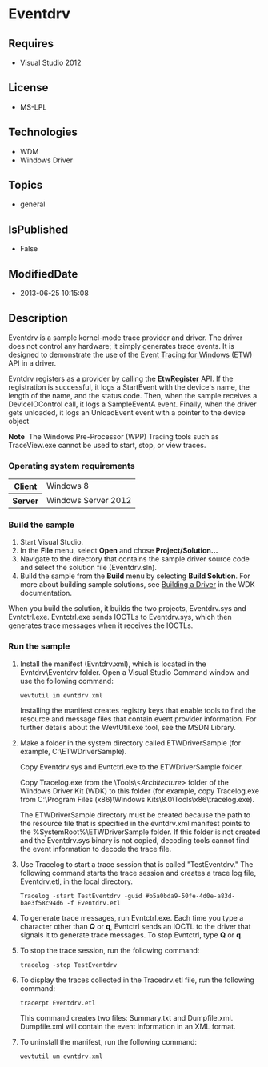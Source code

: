 # Eventdrv
## Requires
* Visual Studio 2012
## License
* MS-LPL
## Technologies
* WDM
* Windows Driver
## Topics
* general
## IsPublished
* False
## ModifiedDate
* 2013-06-25 10:15:08
## Description

<div id="mainSection">
<p></p>
<p>Eventdrv is a sample kernel-mode trace provider and driver. The driver does not control any hardware; it simply generates trace events. It is designed to demonstrate the use of the
<a href="http://msdn.microsoft.com/en-us/library/windows/hardware/ff545699">Event Tracing for Windows (ETW)</a> API in a driver.
</p>
<p>Evntdrv registers as a provider by calling the <a href="http://msdn.microsoft.com/en-us/library/windows/hardware/ff545603">
<b>EtwRegister</b></a> API. If the registration is successful, it logs a StartEvent with the device's name, the length of the name, and the status code. Then, when the sample receives a DeviceIOControl call, it logs a SampleEventA event. Finally, when the driver
 gets unloaded, it logs an UnloadEvent event with a pointer to the device object</p>
<p class="note"><b>Note</b>&nbsp;&nbsp;The Windows Pre-Processor (WPP) Tracing tools such as TraceView.exe cannot be used to start, stop, or view traces.
</p>
<p></p>
<h3>Operating system requirements</h3>
<table>
<tbody>
<tr>
<th>Client</th>
<td><dt>Windows&nbsp;8 </dt></td>
</tr>
<tr>
<th>Server</th>
<td><dt>Windows Server&nbsp;2012 </dt></td>
</tr>
</tbody>
</table>
<h3>Build the sample</h3>
<ol>
<li>Start Visual Studio. </li><li>In the <b>File</b> menu, select <b>Open</b> and chose <b>Project/Solution...</b>
</li><li>Navigate to the directory that contains the sample driver source code and select the solution file (Eventdrv.sln).
</li><li>Build the sample from the <b>Build</b> menu by selecting <b>Build Solution</b>. For more about building sample solutions, see
<a href="http://msdn.microsoft.com/en-us/library/windows/hardware/">Building a Driver</a> in the WDK documentation.
</li></ol>
<p>When you build the solution, it builds the two projects, Eventdrv.sys and Evntctrl.exe. Evntctrl.exe sends IOCTLs to Eventdrv.sys, which then generates trace messages when it receives the IOCTLs.
</p>
<h3>Run the sample</h3>
<ol>
<li>
<p>Install the manifest (Evntdrv.xml), which is located in the Evntdrv\Eventdrv folder. Open a Visual Studio Command window and use the following command:
</p>
<pre class="syntax"><code>wevtutil im evntdrv.xml</code></pre>
<p>Installing the manifest creates registry keys that enable tools to find the resource and message files that contain event provider information. For further details about the WevtUtil.exe tool, see the MSDN Library.</p>
</li><li>
<p>Make a folder in the system directory called ETWDriverSample (for example, C:\ETWDriverSample).
</p>
<p>Copy Eventdrv.sys and Evntctrl.exe to the ETWDriverSample folder.</p>
<p>Copy Tracelog.exe from the \Tools\<i>&lt;Architecture&gt;</i> folder of the Windows Driver Kit (WDK) to this folder (for example, copy Tracelog.exe from C:\Program Files (x86)\Windows Kits\8.0\Tools\x86\tracelog.exe).</p>
<p>The ETWDriverSample directory must be created because the path to the resource file that is specified in the evntdrv.xml manifest points to the %SystemRoot%\ETWDriverSample folder. If this folder is not created and the Eventdrv.sys binary is not copied,
 decoding tools cannot find the event information to decode the trace file.</p>
</li><li>
<p>Use Tracelog to start a trace session that is called &quot;TestEventdrv.&quot; The following command starts the trace session and creates a trace log file, Eventdrv.etl, in the local directory.</p>
<pre class="syntax"><code>Tracelog -start TestEventdrv -guid #b5a0bda9-50fe-4d0e-a83d-bae3f58c94d6 -f Eventdrv.etl</code></pre>
</li><li>
<p>To generate trace messages, run Evntctrl.exe. Each time you type a character other than
<b>Q</b> or <b>q</b>, Evntctrl sends an IOCTL to the driver that signals it to generate trace messages. To stop Evntctrl, type
<b>Q</b> or <b>q</b>.</p>
</li><li>
<p>To stop the trace session, run the following command:</p>
<pre class="syntax"><code>tracelog -stop TestEventdrv</code></pre>
</li><li>
<p>To display the traces collected in the Tracedrv.etl file, run the following command:
</p>
<pre class="syntax"><code>tracerpt Eventdrv.etl</code></pre>
<p>This command creates two files: Summary.txt and Dumpfile.xml. Dumpfile.xml will contain the event information in an XML format.</p>
</li><li>
<p>To uninstall the manifest, run the following command: </p>
<pre class="syntax"><code>wevtutil um evntdrv.xml</code></pre>
</li></ol>
</div>
